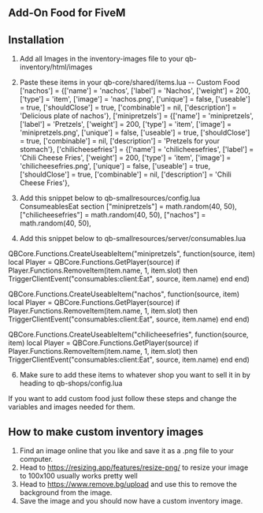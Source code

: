 ## Add-On Food for FiveM
## Installation
1. Add all Images in the inventory-images file to your qb-inventory/html/images

2. Paste these items in your qb-core/shared/items.lua
    -- Custom Food
	['nachos'] 				 	 	 = {['name'] = 'nachos', 			  	  		['label'] = 'Nachos', 					['weight'] = 200, 		['type'] = 'item', 		['image'] = 'nachos.png', 				['unique'] = false, 	['useable'] = true, 	['shouldClose'] = true,	   ['combinable'] = nil,   ['description'] = 'Delicious plate of nachos'},
	['minipretzels'] 				 = {['name'] = 'minipretzels', 			  	  	['label'] = 'Pretzels', 				['weight'] = 200, 		['type'] = 'item', 		['image'] = 'minipretzels.png', 		['unique'] = false, 	['useable'] = true, 	['shouldClose'] = true,	   ['combinable'] = nil,   ['description'] = 'Pretzels for your stomach'},
	['chilicheesefries'] 			 = {['name'] = 'chilicheesefries', 			  	['label'] = 'Chili Cheese Fries', 		['weight'] = 200, 		['type'] = 'item', 		['image'] = 'chilicheesefries.png', 	['unique'] = false, 	['useable'] = true, 	['shouldClose'] = true,	   ['combinable'] = nil,   ['description'] = 'Chili Cheese Fries'},

4. Add this snippet below to qb-smallresources/config.lua ConsumeablesEat section
    ["minipretzels"] = math.random(40, 50),
    ["chilicheesefries"] = math.random(40, 50),
    ["nachos"] = math.random(40, 50),

5. Add this snippet below to qb-smallresources/server/consumables.lua

QBCore.Functions.CreateUseableItem("minipretzels", function(source, item)
    local Player = QBCore.Functions.GetPlayer(source)
	if Player.Functions.RemoveItem(item.name, 1, item.slot) then
        TriggerClientEvent("consumables:client:Eat", source, item.name)
    end
end)

QBCore.Functions.CreateUseableItem("nachos", function(source, item)
    local Player = QBCore.Functions.GetPlayer(source)
	if Player.Functions.RemoveItem(item.name, 1, item.slot) then
        TriggerClientEvent("consumables:client:Eat", source, item.name)
    end
end)

QBCore.Functions.CreateUseableItem("chilicheesefries", function(source, item)
    local Player = QBCore.Functions.GetPlayer(source)
	if Player.Functions.RemoveItem(item.name, 1, item.slot) then
        TriggerClientEvent("consumables:client:Eat", source, item.name)
    end
end)

6. Make sure to add these items to whatever shop you want to sell it in by heading to qb-shops/config.lua

If you want to add custom food just follow these steps and change the variables and images needed for them.

## How to make custom inventory images
1. Find an image online that you like and save it as a .png file to your computer.
2. Head to https://resizing.app/features/resize-png/ to resize your image to 100x100 usually works pretty well
3. Head to https://www.remove.bg/upload and use this to remove the background from the image.
4. Save the image and you should now have a custom inventory image.

